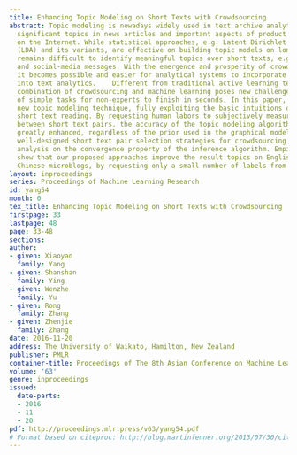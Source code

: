 ```yaml
---
title: Enhancing Topic Modeling on Short Texts with Crowdsourcing
abstract: Topic modeling is nowadays widely used in text archive analytics, to find
  significant topics in news articles and important aspects of product comments available
  on the Internet. While statistical approaches, e.g. Latent Dirichlet Allocation
  (LDA) and its variants, are effective on building topic models on long texts, it
  remains difficult to identify meaningful topics over short texts, e.g. news titles
  and social-media messages. With the emergence and prosperity of crowdsourcing platforms,
  it becomes possible and easier for analytical systems to incorporate human intelligence
  into text analytics.    Different from traditional active learning techniques, the
  combination of crowdsourcing and machine learning poses new challenges on the design
  of simple tasks for non-experts to finish in seconds. In this paper, we design a
  new topic modeling technique, fully exploiting the basic intuitions of humans on
  short text reading. By requesting human labors to subjectively measure the similarity
  between short text pairs, the accuracy of the topic modeling algorithms could be
  greatly enhanced, regardless of the prior used in the graphical model. We present
  well-designed short text pair selection strategies for crowdsourcing and provide
  analysis on the convergence property of the inference algorithm. Empirical studies
  show that our proposed approaches improve the result topics on English tweets and
  Chinese microblogs, by requesting only a small number of labels from crowd.
layout: inproceedings
series: Proceedings of Machine Learning Research
id: yang54
month: 0
tex_title: Enhancing Topic Modeling on Short Texts with Crowdsourcing
firstpage: 33
lastpage: 48
page: 33-48
sections: 
author:
- given: Xiaoyan
  family: Yang
- given: Shanshan
  family: Ying
- given: Wenzhe
  family: Yu
- given: Rong
  family: Zhang
- given: Zhenjie
  family: Zhang
date: 2016-11-20
address: The University of Waikato, Hamilton, New Zealand
publisher: PMLR
container-title: Proceedings of The 8th Asian Conference on Machine Learning
volume: '63'
genre: inproceedings
issued:
  date-parts:
  - 2016
  - 11
  - 20
pdf: http://proceedings.mlr.press/v63/yang54.pdf
# Format based on citeproc: http://blog.martinfenner.org/2013/07/30/citeproc-yaml-for-bibliographies/
---
```

